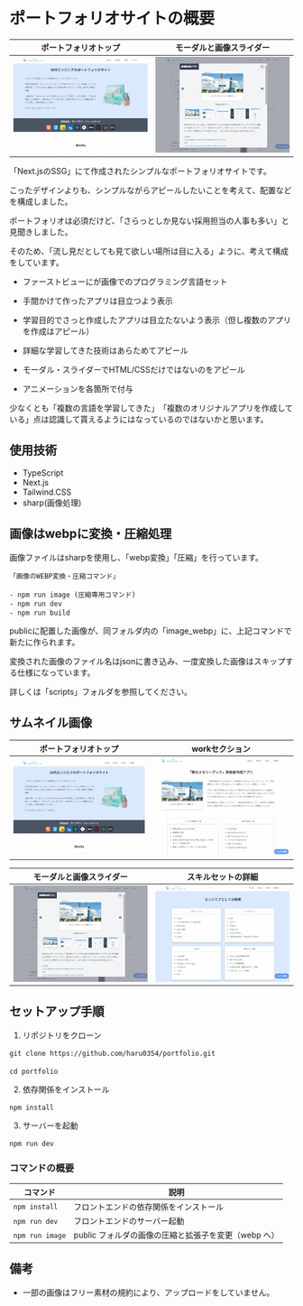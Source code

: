 # ポートフォリオサイトの概要
|ポートフォリオトップ| モーダルと画像スライダー |
|-------|-------|
| ![ポートフォリオトップ](/public/image_webp/portfolio-thumbnail-top-image.webp) | ![モーダルと画像スライダー](/public/image_webp/portfolio-thumbnail-modal-slider.webp)|


「Next.jsのSSG」にて作成されたシンプルなポートフォリオサイトです。

こったデザインよりも、シンプルながらアピールしたいことを考えて、配置などを構成しました。

ポートフォリオは必須だけど、「さらっとしか見ない採用担当の人事も多い」と見聞きしました。

そのため、「流し見だとしても見て欲しい場所は目に入る」ように、考えて構成をしています。

- ファーストビューにが画像でのプログラミング言語セット

- 手間かけて作ったアプリは目立つよう表示

- 学習目的でさっと作成したアプリは目立たないよう表示（但し複数のアプリを作成はアピール）

- 詳細な学習してきた技術はあらためてアピール

- モーダル・スライダーでHTML/CSSだけではないのをアピール

- アニメーションを各箇所で付与

少なくとも「複数の言語を学習してきた」　「複数のオリジナルアプリを作成している」点は認識して貰えるようにはなっているのではないかと思います。

## 使用技術

- TypeScript
- Next.js
- Tailwind.CSS
- sharp(画像処理)

## 画像はwebpに変換・圧縮処理

画像ファイルはsharpを使用し、「webp変換」「圧縮」を行っています。

```
「画像のWEBP変換・圧縮コマンド」

- npm run image (圧縮専用コマンド)
- npm run dev
- npm run build
```

publicに配置した画像が、同フォルダ内の「image_webp」に、上記コマンドで新たに作られます。

変換された画像のファイル名はjsonに書き込み、一度変換した画像はスキップする仕様になっています。

詳しくは「scripts」フォルダを参照してください。

## サムネイル画像

|ポートフォリオトップ| workセクション |
|-------|-------|
| ![ポートフォリオトップ](/public/image_webp/portfolio-thumbnail-top-image.webp) | ![workセクション](/public/image_webp/portfolio-thumbnail-main-work.webp) |

|モーダルと画像スライダー| スキルセットの詳細 |
|-------|-------|
| ![モーダルと画像スライダー](/public/image_webp/portfolio-thumbnail-modal-slider.webp) | ![スキルセットの詳細](/public/image_webp/portfolio-thumbnail-skill.webp) |

## セットアップ手順

1. リポジトリをクローン

```
git clone https://github.com/haru0354/portfolio.git

cd portfolio
```

2. 依存関係をインストール

```
npm install
```

3. サーバーを起動

```
npm run dev
```

### コマンドの概要

| コマンド        | 説明                                                 |
| --------------- | ---------------------------------------------------- |
| `npm install`   | フロントエンドの依存関係をインストール               |
| `npm run dev`   | フロントエンドのサーバー起動        |
| `npm run image` | public フォルダの画像の圧縮と拡張子を変更（webp へ） |


## 備考

- 一部の画像はフリー素材の規約により、アップロードをしていません。
